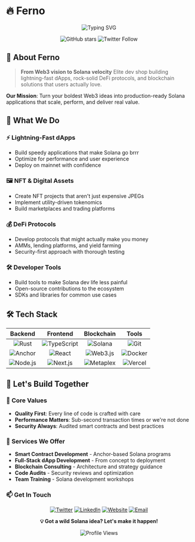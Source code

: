 # 🔥 Ferno

<div align="center">

![Typing SVG](https://readme-typing-svg.herokuapp.com?font=Fira+Code&size=24&duration=3000&pause=1000&color=FF8C00&center=true&vCenter=true&width=600&lines=Solana+Dev+Shop;Blockchain+Advisory+Specialists;Building+the+Future+on+Solana)

<!-- Badges -->

![GitHub stars](https://img.shields.io/github/stars/FernoLabs?style=for-the-badge&logo=github&color=00FFA3)
![Twitter Follow](https://img.shields.io/twitter/follow/Ferno_ai?style=for-the-badge&logo=twitter&color=1DA1F2)

</div>

## 💎 About Ferno

> **From Web3 vision to Solana velocity**
> Elite dev shop building lightning-fast dApps, rock-solid DeFi protocols, and blockchain solutions that users actually love.

**Our Mission**: Turn your boldest Web3 ideas into production-ready Solana applications that scale, perform, and deliver real value.

## 🚀 What We Do

### ⚡ **Lightning-Fast dApps**

- Build speedy applications that make Solana go brrr
- Optimize for performance and user experience
- Deploy on mainnet with confidence

### 🖼️ **NFT & Digital Assets**

- Create NFT projects that aren't just expensive JPEGs
- Implement utility-driven tokenomics
- Build marketplaces and trading platforms

### 💰 **DeFi Protocols**

- Develop protocols that might actually make you money
- AMMs, lending platforms, and yield farming
- Security-first approach with thorough testing

### 🛠️ **Developer Tools**

- Build tools to make Solana dev life less painful
- Open-source contributions to the ecosystem
- SDKs and libraries for common use cases

## 🛠 Tech Stack

<div align="center">

|                                               **Backend**                                                |                                                   **Frontend**                                                    |                                              **Blockchain**                                               |                                               **Tools**                                               |
| :------------------------------------------------------------------------------------------------------: | :---------------------------------------------------------------------------------------------------------------: | :-------------------------------------------------------------------------------------------------------: | :---------------------------------------------------------------------------------------------------: |
|     ![Rust](https://img.shields.io/badge/Rust-000000?style=for-the-badge&logo=rust&logoColor=white)      | ![TypeScript](https://img.shields.io/badge/TypeScript-007ACC?style=for-the-badge&logo=typescript&logoColor=white) |   ![Solana](https://img.shields.io/badge/Solana-00FFA3?style=for-the-badge&logo=solana&logoColor=black)   |     ![Git](https://img.shields.io/badge/Git-F05032?style=for-the-badge&logo=git&logoColor=white)      |
|  ![Anchor](https://img.shields.io/badge/Anchor-512BD4?style=for-the-badge&logo=solana&logoColor=white)   |        ![React](https://img.shields.io/badge/React-20232A?style=for-the-badge&logo=react&logoColor=61DAFB)        | ![Web3.js](https://img.shields.io/badge/Web3.js-F16822?style=for-the-badge&logo=web3.js&logoColor=white)  | ![Docker](https://img.shields.io/badge/Docker-2496ED?style=for-the-badge&logo=docker&logoColor=white) |
| ![Node.js](https://img.shields.io/badge/Node.js-43853D?style=for-the-badge&logo=node.js&logoColor=white) |     ![Next.js](https://img.shields.io/badge/Next.js-000000?style=for-the-badge&logo=next.js&logoColor=white)      | ![Metaplex](https://img.shields.io/badge/Metaplex-512BD4?style=for-the-badge&logo=solana&logoColor=white) | ![Vercel](https://img.shields.io/badge/Vercel-000000?style=for-the-badge&logo=vercel&logoColor=white) |

</div>

## 🤝 Let's Build Together

### 🎯 **Core Values**

- **Quality First**: Every line of code is crafted with care
- **Performance Matters**: Sub-second transaction times or we're not done
- **Security Always**: Audited smart contracts and best practices

### 💼 **Services We Offer**

- **Smart Contract Development** - Anchor-based Solana programs
- **Full-Stack dApp Development** - From concept to deployment
- **Blockchain Consulting** - Architecture and strategy guidance
- **Code Audits** - Security reviews and optimization
- **Team Training** - Solana development workshops

### 📫 **Get In Touch**

<div align="center">

[![Twitter](https://img.shields.io/badge/Twitter-1DA1F2?style=for-the-badge&logo=twitter&logoColor=white)](https://x.com/Ferno_ai)
[![LinkedIn](https://img.shields.io/badge/LinkedIn-0077B5?style=for-the-badge&logo=linkedin&logoColor=white)](https://linkedin.com/company/fernolabs)
[![Website](https://img.shields.io/badge/Website-000000?style=for-the-badge&logo=safari&logoColor=white)](https://ferno.ai)
[![Email](https://img.shields.io/badge/Email-D14836?style=for-the-badge&logo=gmail&logoColor=white)](mailto:contact@ferno.ai)

</div>

<div align="center">

**💡 Got a wild Solana idea? Let's make it happen!**

![Profile Views](https://komarev.com/ghpvc/?username=fernolabs&color=00FFA3&style=for-the-badge)

</div>
